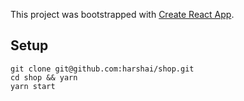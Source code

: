 This project was bootstrapped with [Create React App](https://github.com/facebookincubator/create-react-app).

## Setup
```
git clone git@github.com:harshai/shop.git
cd shop && yarn
yarn start
```
